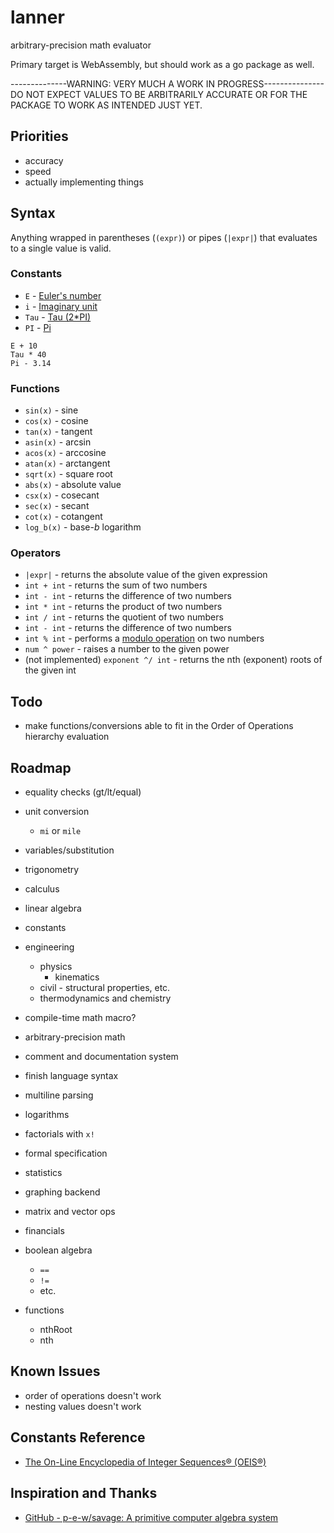 # lanner

arbitrary-precision math evaluator

Primary target is WebAssembly, but should work as a go package as well.

--------------WARNING: VERY MUCH A WORK IN PROGRESS---------------
DO NOT EXPECT VALUES TO BE ARBITRARILY ACCURATE OR FOR THE PACKAGE TO WORK AS INTENDED JUST YET.

## Priorities

+ accuracy
+ speed
+ actually implementing things

## Syntax

Anything wrapped in parentheses (`(expr)`) or pipes (`|expr|`) that evaluates to a single value is valid.

### Constants

+ `E` - [Euler's number](https://en.wikipedia.org/wiki/E_(mathematical_constant))
+ `i` - [Imaginary unit](https://en.wikipedia.org/wiki/Imaginary_unit)
+ `Tau` - [Tau (2*PI)](https://en.wikipedia.org/wiki/Turn_(angle)#Tau_proposals)
+ `PI` - [Pi](https://en.wikipedia.org/wiki/Pi)

```lanner
E + 10
Tau * 40
Pi - 3.14
```

### Functions

+ `sin(x)` - sine
+ `cos(x)` - cosine
+ `tan(x)` - tangent
+ `asin(x)` - arcsin
+ `acos(x)` - arccosine
+ `atan(x)` - arctangent
+ `sqrt(x)` - square root
+ `abs(x)` - absolute value
+ `csx(x)` - cosecant
+ `sec(x)` - secant
+ `cot(x)` - cotangent
+ `log_b(x)` - base-*b* logarithm

### Operators

+ `|expr|` - returns the absolute value of the given expression
+ `int + int` - returns the sum of two numbers
+ `int - int` - returns the difference of two numbers
+ `int * int` - returns the product of two numbers
+ `int / int` - returns the quotient of two numbers
+ `int - int` - returns the difference of two numbers
+ `int % int` - performs a [modulo operation](https://en.wikipedia.org/wiki/Modulo_operation) on two numbers
+ `num ^ power` - raises a number to the given power
+ (not implemented) `exponent ^/ int` - returns the nth (exponent) roots of the given int

## Todo

+ make functions/conversions able to fit in the Order of Operations hierarchy evaluation

## Roadmap

+ equality checks (gt/lt/equal)
+ unit conversion
  + `mi` or `mile`
+ variables/substitution
+ trigonometry
+ calculus
+ linear algebra
+ constants
+ engineering
  + physics
    + kinematics
  + civil - structural properties, etc.
  + thermodynamics and chemistry
+ compile-time math macro?
+ arbitrary-precision math
+ comment and documentation system
+ finish language syntax
+ multiline parsing
+ logarithms
+ factorials with `x!`
+ formal specification
+ statistics
+ graphing backend
+ matrix and vector ops
+ financials
+ boolean algebra
  + `==`
  + `!=`
  + etc.

+ functions
  + nthRoot
  + nth

## Known Issues

+ order of operations doesn't work
+ nesting values doesn't work

## Constants Reference

+ [The On-Line Encyclopedia of Integer Sequences® (OEIS®)](https://oeis.org/)

## Inspiration and Thanks

+ [GitHub - p-e-w/savage: A primitive computer algebra system](https://github.com/p-e-w/savage)
